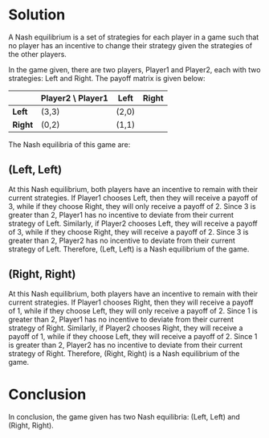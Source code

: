 

# **Solution**

A Nash equilibrium is a set of strategies for each player in a game such that no player has an incentive to change their strategy given the strategies of the other players. 

In the game given, there are two players, Player1 and Player2, each with two strategies: Left and Right. The payoff matrix is given below:

| | Player2 \ Player1 | Left | Right |
| - | - | - | - |
| **Left** | (3,3) | (2,0) |
| **Right** | (0,2) | (1,1) |

The Nash equilibria of this game are:

## **(Left, Left)**

At this Nash equilibrium, both players have an incentive to remain with their current strategies. If Player1 chooses Left, then they will receive a payoff of 3, while if they choose Right, they will only receive a payoff of 2. Since 3 is greater than 2, Player1 has no incentive to deviate from their current strategy of Left. Similarly, if Player2 chooses Left, they will receive a payoff of 3, while if they choose Right, they will receive a payoff of 2. Since 3 is greater than 2, Player2 has no incentive to deviate from their current strategy of Left. Therefore, (Left, Left) is a Nash equilibrium of the game.

## **(Right, Right)**

At this Nash equilibrium, both players have an incentive to remain with their current strategies. If Player1 chooses Right, then they will receive a payoff of 1, while if they choose Left, they will only receive a payoff of 2. Since 1 is greater than 2, Player1 has no incentive to deviate from their current strategy of Right. Similarly, if Player2 chooses Right, they will receive a payoff of 1, while if they choose Left, they will receive a payoff of 2. Since 1 is greater than 2, Player2 has no incentive to deviate from their current strategy of Right. Therefore, (Right, Right) is a Nash equilibrium of the game.

# **Conclusion**

In conclusion, the game given has two Nash equilibria: (Left, Left) and (Right, Right).